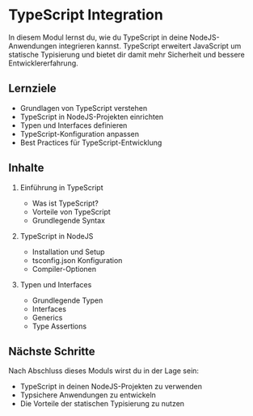 # TypeScript Integration

In diesem Modul lernst du, wie du TypeScript in deine NodeJS-Anwendungen integrieren kannst. TypeScript erweitert JavaScript um statische Typisierung und bietet dir damit mehr Sicherheit und bessere Entwicklererfahrung.

## Lernziele

- Grundlagen von TypeScript verstehen
- TypeScript in NodeJS-Projekten einrichten
- Typen und Interfaces definieren
- TypeScript-Konfiguration anpassen
- Best Practices für TypeScript-Entwicklung

## Inhalte

1. Einführung in TypeScript
   - Was ist TypeScript?
   - Vorteile von TypeScript
   - Grundlegende Syntax

2. TypeScript in NodeJS
   - Installation und Setup
   - tsconfig.json Konfiguration
   - Compiler-Optionen

3. Typen und Interfaces
   - Grundlegende Typen
   - Interfaces
   - Generics
   - Type Assertions

## Nächste Schritte

Nach Abschluss dieses Moduls wirst du in der Lage sein:
- TypeScript in deinen NodeJS-Projekten zu verwenden
- Typsichere Anwendungen zu entwickeln
- Die Vorteile der statischen Typisierung zu nutzen 